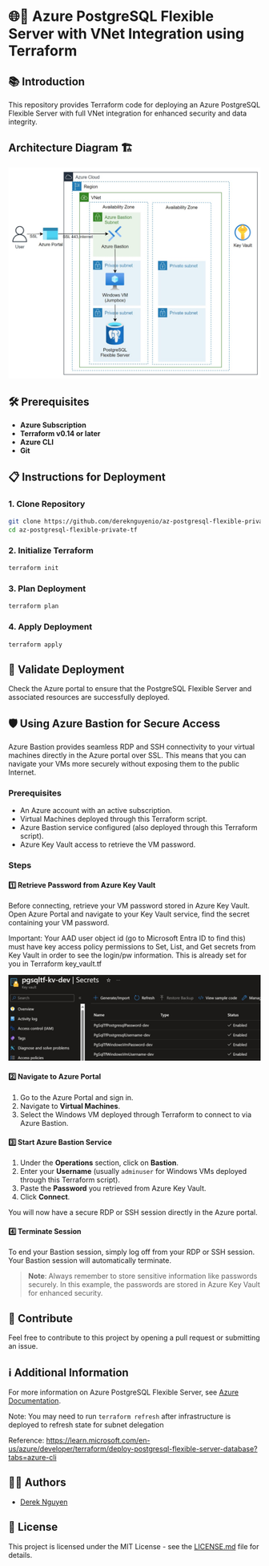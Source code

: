 # 🌐🐘 Azure PostgreSQL Flexible Server with VNet Integration using Terraform

## 📚 Introduction 

This repository provides Terraform code for deploying an Azure PostgreSQL Flexible Server with full VNet integration for enhanced security and data integrity.

## Architecture Diagram :building_construction:
![Architecture Diagram](./images/architecture.jpg)

## 🛠️ Prerequisites

- **Azure Subscription**
- **Terraform v0.14 or later**
- **Azure CLI**
- **Git**

## 📋 Instructions for Deployment

### 1. **Clone Repository**

```bash
git clone https://github.com/dereknguyenio/az-postgresql-flexible-private-tf.git
cd az-postgresql-flexible-private-tf
```

### 2. **Initialize Terraform**

```bash
terraform init
```

### 3. **Plan Deployment**

```bash
terraform plan
```

### 4. **Apply Deployment**

```bash
terraform apply
```

## 🧐 Validate Deployment

Check the Azure portal to ensure that the PostgreSQL Flexible Server and associated resources are successfully deployed.

## 🛡️ Using Azure Bastion for Secure Access

Azure Bastion provides seamless RDP and SSH connectivity to your virtual machines directly in the Azure portal over SSL. This means that you can navigate your VMs more securely without exposing them to the public Internet.

### Prerequisites

- An Azure account with an active subscription.
- Virtual Machines deployed through this Terraform script.
- Azure Bastion service configured (also deployed through this Terraform script).
- Azure Key Vault access to retrieve the VM password.

### Steps

#### 1️⃣ Retrieve Password from Azure Key Vault

Before connecting, retrieve your VM password stored in Azure Key Vault. Open Azure Portal and navigate to your Key Vault service, find the secret containing your VM password.

Important: Your AAD user object id (go to Microsoft Entra ID to find this) must have key access policy permissions to Set, List, and Get secrets from Key Vault in order to see the login/pw information. This is already set for you in Terraform key_vault.tf

![Key Vault Secrets](./images/key_vault_secrets.jpg)

#### 2️⃣ Navigate to Azure Portal

1. Go to the Azure Portal and sign in.
2. Navigate to **Virtual Machines**.
3. Select the Windows VM deployed through Terraform to connect to via Azure Bastion.

#### 3️⃣ Start Azure Bastion Service

1. Under the **Operations** section, click on **Bastion**.
2. Enter your **Username** (usually `adminuser` for Windows VMs deployed through this Terraform script).
3. Paste the **Password** you retrieved from Azure Key Vault.
4. Click **Connect**.

You will now have a secure RDP or SSH session directly in the Azure portal.

#### 4️⃣ Terminate Session

To end your Bastion session, simply log off from your RDP or SSH session. Your Bastion session will automatically terminate.

> **Note**: Always remember to store sensitive information like passwords securely. In this example, the passwords are stored in Azure Key Vault for enhanced security.

## 🤝 Contribute

Feel free to contribute to this project by opening a pull request or submitting an issue.

## ℹ️ Additional Information

For more information on Azure PostgreSQL Flexible Server, see [Azure Documentation](https://docs.microsoft.com/azure/postgresql/flexible-server).

Note: You may need to run ```terraform refresh``` after infrastructure is deployed to refresh state for subnet delegation

Reference: https://learn.microsoft.com/en-us/azure/developer/terraform/deploy-postgresql-flexible-server-database?tabs=azure-cli

## 👩‍💼 Authors

- [Derek Nguyen](mailto:dereknguyen@example.com)

## 📝 License

This project is licensed under the MIT License - see the [LICENSE.md](LICENSE.md) file for details.
